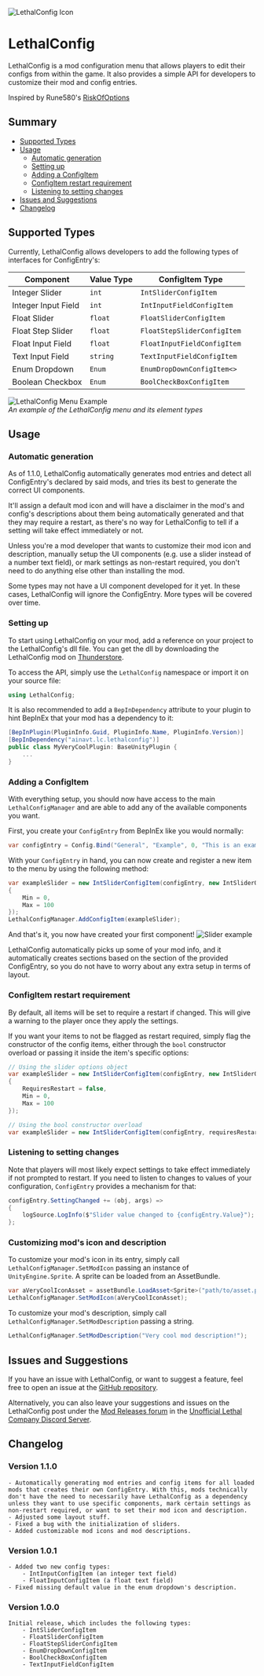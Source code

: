 ![LethalConfig Icon](https://i.imgur.com/fKaf1mS.png "LethalConfig icon")

# LethalConfig

LethalConfig is a mod configuration menu that allows players to edit their configs from within the game. It also provides a simple API for developers to customize their mod and config entries.

Inspired by Rune580's [RiskOfOptions](https://github.com/Rune580/RiskOfOptions)

## Summary
- [Supported Types](#supported-types)
- [Usage](#usage)
    - [Automatic generation](#automatic-generation)
    - [Setting up](#setting-up)
    - [Adding a ConfigItem](#adding-a-configitem)
    - [ConfigItem restart requirement](#configitem-restart-requirement)
    - [Listening to setting changes](#listening-to-setting-changes)
- [Issues and Suggestions](#issues-and-suggestions)
- [Changelog](#changelog)


## Supported Types

Currently, LethalConfig allows developers to add the following types of interfaces for ConfigEntry's:

| Component | Value Type | ConfigItem Type |
| --------- | ---------- | ---------- |
| Integer Slider | `int` | `IntSliderConfigItem` |
| Integer Input Field | `int` | `IntInputFieldConfigItem` |
| Float Slider | `float` | `FloatSliderConfigItem` |
| Float Step Slider | `float` | `FloatStepSliderConfigItem` |
| Float Input Field | `float` | `FloatInputFieldConfigItem` |
| Text Input Field | `string` | `TextInputFieldConfigItem` |
| Enum Dropdown | `Enum` | `EnumDropDownConfigItem<>` |
| Boolean Checkbox | `Enum` | `BoolCheckBoxConfigItem` |


![LethalConfig Menu Example](https://i.imgur.com/ZPkZEL1.gif "An example of the LethalConfig menu")
\
*An example of the LethalConfig menu and its element types*

## Usage

### Automatic generation

As of 1.1.0, LethalConfig automatically generates mod entries and detect all ConfigEntry's declared by said mods, and tries its best to generate the correct UI components.

It'll assign a default mod icon and will have a disclaimer in the mod's and config's descriptions about them being automatically generated and that they may require a restart, as there's no way for LethalConfig to tell if a setting will take effect immediately or not.

Unless you're a mod developer that wants to customize their mod icon and description, manually setup the UI components (e.g. use a slider instead of a number text field), or mark settings as non-restart required, you don't need to do anything else other than installing the mod.

Some types may not have a UI component developed for it yet. In these cases, LethalConfig will ignore the ConfigEntry. More types will be covered over time.

### Setting up

To start using LethalConfig on your mod, add a reference on your project to the LethalConfig's dll file. You can get the dll by downloading the LethalConfig mod on [Thunderstore](https://thunderstore.io/c/lethal-company/p/AinaVT/LethalConfig/).

To access the API, simply use the `LethalConfig` namespace or import it on your source file:
```csharp
using LethalConfig;
```

It is also recommended to add a `BepInDependency` attribute to your plugin to hint BepInEx that your mod has a dependency to it:

```csharp
[BepInPlugin(PluginInfo.Guid, PluginInfo.Name, PluginInfo.Version)]
[BepInDependency("ainavt.lc.lethalconfig")]
public class MyVeryCoolPlugin: BaseUnityPlugin {
    ...
}
```

### Adding a ConfigItem

With everything setup, you should now have access to the main `LethalConfigManager` and are able to add any of the available components you want.

First, you create your `ConfigEntry` from BepInEx like you would normally:

```csharp
var configEntry = Config.Bind("General", "Example", 0, "This is an example component!");
```

With your `ConfigEntry` in hand, you can now create and register a new item to the menu by using the following method:

```csharp
var exampleSlider = new IntSliderConfigItem(configEntry, new IntSliderOptions 
{
    Min = 0,
    Max = 100
});
LethalConfigManager.AddConfigItem(exampleSlider);
```

And that's it, you now have created your first component!
![Slider example](https://i.imgur.com/c212ZMV.png)

LethalConfig automatically picks up some of your mod info, and it automatically creates sections based on the section of the provided ConfigEntry, so you do not have to worry about any extra setup in terms of layout.

### ConfigItem restart requirement

By default, all items will be set to require a restart if changed. This will give a warning to the player once they apply the settings.

If you want your items to not be flagged as restart required, simply flag the constructor of the config items, either through the `bool` constructor overload or passing it inside the item's specific options:

```csharp
// Using the slider options object
var exampleSlider = new IntSliderConfigItem(configEntry, new IntSliderOptions 
{
    RequiresRestart = false,
    Min = 0,
    Max = 100
});

// Using the bool constructor overload
var exampleSlider = new IntSliderConfigItem(configEntry, requiresRestart: false);
```

### Listening to setting changes

Note that players will most likely expect settings to take effect immediately if not prompted to restart. If you need to listen to changes to values of your configuration, `ConfigEntry` provides a mechanism for that:

```csharp
configEntry.SettingChanged += (obj, args) =>
{
    logSource.LogInfo($"Slider value changed to {configEntry.Value}");
};
```

### Customizing mod's icon and description

To customize your mod's icon in its entry, simply call `LethalConfigManager.SetModIcon` passing an instance of `UnityEngine.Sprite`. A sprite can be loaded from an AssetBundle.

```csharp
var aVeryCoolIconAsset = assetBundle.LoadAsset<Sprite>("path/to/asset.png")
LethalConfigManager.SetModIcon(aVeryCoolIconAsset);
```

To customize your mod's description, simply call `LethalConfigManager.SetModDescription` passing a string.

```csharp
LethalConfigManager.SetModDescription("Very cool mod description!");
```

## Issues and Suggestions

If you have an issue with LethalConfig, or want to suggest a feature, feel free to open an issue at the [GitHub repository](https://github.com/AinaVT/LethalConfig).

Alternatively, you can also leave your suggestions and issues on the LethalConfig post under the [Mod Releases forum](https://discord.com/channels/1169792572382773318/1191540198018912336) in the [Unofficial Lethal Company Discord Server](https://discord.gg/nYcQFEpXfU).

## Changelog
### Version 1.1.0
    - Automatically generating mod entries and config items for all loaded mods that creates their own ConfigEntry. With this, mods technically don't have the need to necessarily have LethalConfig as a dependency unless they want to use specific components, mark certain settings as non-restart required, or want to set their mod icon and description.
    - Adjusted some layout stuff.
    - Fixed a bug with the initialization of sliders.
    - Added customizable mod icons and mod descriptions.

### Version 1.0.1
    - Added two new config types:
        - IntInputConfigItem (an integer text field)
        - FloatInputConfigItem (a float text field)
    - Fixed missing default value in the enum dropdown's description.

### Version 1.0.0
    Initial release, which includes the following types:
        - IntSliderConfigItem
        - FloatSliderConfigItem
        - FloatStepSliderConfigItem
        - EnumDropDownConfigItem
        - BoolCheckBoxConfigItem
        - TextInputFieldConfigItem